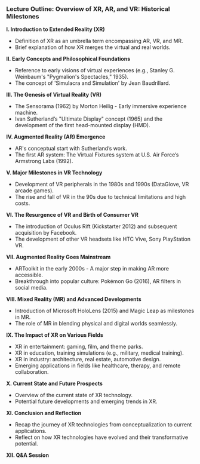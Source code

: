 ### Lecture Outline: Overview of XR, AR, and VR: Historical Milestones

**I. Introduction to Extended Reality (XR)**
   - Definition of XR as an umbrella term encompassing AR, VR, and MR.
   - Brief explanation of how XR merges the virtual and real worlds.

**II. Early Concepts and Philosophical Foundations**
   - Reference to early visions of virtual experiences (e.g., Stanley G. Weinbaum's "Pygmalion's Spectacles," 1935).
   - The concept of 'Simulacra and Simulation' by Jean Baudrillard.

**III. The Genesis of Virtual Reality (VR)**
   - The Sensorama (1962) by Morton Heilig - Early immersive experience machine.
   - Ivan Sutherland’s "Ultimate Display" concept (1965) and the development of the first head-mounted display (HMD).

**IV. Augmented Reality (AR) Emergence**
   - AR's conceptual start with Sutherland’s work.
   - The first AR system: The Virtual Fixtures system at U.S. Air Force’s Armstrong Labs (1992).

**V. Major Milestones in VR Technology**
   - Development of VR peripherals in the 1980s and 1990s (DataGlove, VR arcade games).
   - The rise and fall of VR in the 90s due to technical limitations and high costs.

**VI. The Resurgence of VR and Birth of Consumer VR**
   - The introduction of Oculus Rift (Kickstarter 2012) and subsequent acquisition by Facebook.
   - The development of other VR headsets like HTC Vive, Sony PlayStation VR.

**VII. Augmented Reality Goes Mainstream**
   - ARToolkit in the early 2000s - A major step in making AR more accessible.
   - Breakthrough into popular culture: Pokémon Go (2016), AR filters in social media.

**VIII. Mixed Reality (MR) and Advanced Developments**
   - Introduction of Microsoft HoloLens (2015) and Magic Leap as milestones in MR.
   - The role of MR in blending physical and digital worlds seamlessly.

**IX. The Impact of XR on Various Fields**
   - XR in entertainment: gaming, film, and theme parks.
   - XR in education, training simulations (e.g., military, medical training).
   - XR in industry: architecture, real estate, automotive design.
   - Emerging applications in fields like healthcare, therapy, and remote collaboration.

**X. Current State and Future Prospects**
   - Overview of the current state of XR technology.
   - Potential future developments and emerging trends in XR.

**XI. Conclusion and Reflection**
   - Recap the journey of XR technologies from conceptualization to current applications.
   - Reflect on how XR technologies have evolved and their transformative potential.

**XII. Q&A Session**

